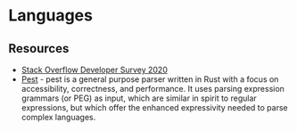 # Languages

## Resources

- [Stack Overflow Developer Survey 2020](https://insights.stackoverflow.com/survey/2020)
- [Pest](https://pest.rs) - pest is a general purpose parser written in Rust with a focus on accessibility, correctness, and performance. It uses parsing expression grammars (or PEG) as input, which are similar in spirit to regular expressions, but which offer the enhanced expressivity needed to parse complex languages.

